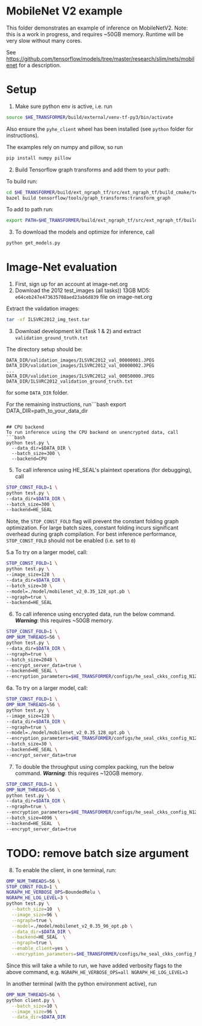 # MobileNet V2 example

This folder demonstrates an example of inference on MobileNetV2.
Note: this is a work in progress, and requires ~50GB memory.
Runtime will be very slow without many cores.

See https://github.com/tensorflow/models/tree/master/research/slim/nets/mobilenet
for a description.

# Setup
1. Make sure python env is active, i.e. run
```bash
source $HE_TRANSFORMER/build/external/venv-tf-py3/bin/activate
```
Also ensure the `pyhe_client` wheel has been installed (see `python` folder for instructions).

The examples rely on numpy and pillow, so run
```bash
pip install numpy pillow
```

2. Build Tensorflow graph transforms and add them to your path:

To build run:
```bash
cd $HE_TRANSFORMER/build/ext_ngraph_tf/src/ext_ngraph_tf/build_cmake/tensorflow
bazel build tensorflow/tools/graph_transforms:transform_graph
```

To add to path run:
```bash
export PATH=$HE_TRANSFORMER/build/ext_ngraph_tf/src/ext_ngraph_tf/build_cmake/tensorflow/bazel-bin/tensorflow/tools/graph_transforms:$PATH
```

3. To download the models and optimize for inference, call
```bash
python get_models.py
```

# Image-Net evaluation
1. First, sign up for an account at image-net.org
2. Download the 2012 test_images (all tasks)) 13GB MD5: `e64ceb247e473635708aed23ab6d839` file on image-net.org

Extract the validation images:
```bash
tar -xf ILSVRC2012_img_test.tar
```
3. Download development kit (Task 1 & 2) and extract `validation_ground_truth.txt`

The directory setup should be:
```
DATA_DIR/validation_images/ILSVRC2012_val_00000001.JPEG
DATA_DIR/validation_images/ILSVRC2012_val_00000002.JPEG
...
DATA_DIR/validation_images/ILSVRC2012_val_00050000.JPEG
DATA_DIR/ILSVRC2012_validation_ground_truth.txt
```
for some `DATA_DIR` folder.

For the remaining instructions, run```bash
export DATA_DIR=path_to_your_data_dir
```

## CPU backend
To run inference using the CPU backend on unencrypted data, call
```bash
python test.py \
  --data_dir=$DATA_DIR \
  --batch_size=300 \
  --backend=CPU
```

5. To call inference using HE_SEAL's plaintext operations (for debugging), call
```bash
STOP_CONST_FOLD=1 \
python test.py \
--data_dir=$DATA_DIR \
--batch_size=300 \
--backend=HE_SEAL
```
Note, the `STOP_CONST_FOLD` flag will prevent the constant folding graph optimization.
For large batch sizes, constant folding incurs significant overhead during graph compilation. For best inference performance, `STOP_CONST_FOLD` should not be enabled (i.e. set to `0`)

  5.a To try on a larger model, call:
  ```bash
  STOP_CONST_FOLD=1 \
  python test.py \
  --image_size=128 \
  --data_dir=$DATA_DIR \
  --batch_size=30 \
  --model=./model/mobilenet_v2_0.35_128_opt.pb \
  --ngraph=true \
  --backend=HE_SEAL
  ```

6. To call inference using encrypted data, run the below command. ***Warning***: this requires ~50GB memory.
```bash
STOP_CONST_FOLD=1 \
OMP_NUM_THREADS=56 \
python test.py \
--data_dir=$DATA_DIR \
--ngraph=true \
--batch_size=2048 \
--encrypt_server_data=true \
--backend=HE_SEAL \
--encryption_parameters=$HE_TRANSFORMER/configs/he_seal_ckks_config_N12_L4.json
```

6a. To try on a larger model, call:
  ```bash
  STOP_CONST_FOLD=1 \
  OMP_NUM_THREADS=56 \
  python test.py \
  --image_size=128 \
  --data_dir=$DATA_DIR \
  --ngraph=true \
  --model=./model/mobilenet_v2_0.35_128_opt.pb \
  --encryption_parameters=$HE_TRANSFORMER/configs/he_seal_ckks_config_N12_L4.json \
  --batch_size=30 \
  --backend=HE_SEAL \
  --encrypt_server_data=true
  ```

7. To double the throughput using complex packing, run the below command.  ***Warning***: this requires ~120GB memory.
```bash
STOP_CONST_FOLD=1 \
OMP_NUM_THREADS=56 \
python test.py \
--data_dir=$DATA_DIR \
--ngraph=true \
--encryption_parameters=$HE_TRANSFORMER/configs/he_seal_ckks_config_N12_L4_complex.json \
--batch_size=4096 \
--backend=HE_SEAL  \
--encrypt_server_data=true
```

# TODO: remove batch size argument
8. To enable the client, in one terminal, run:
```bash
OMP_NUM_THREADS=56 \
STOP_CONST_FOLD=1 \
NGRAPH_HE_VERBOSE_OPS=BoundedRelu \
NGRAPH_HE_LOG_LEVEL=3 \
python test.py \
  --batch_size=10  \
  --image_size=96 \
  --ngraph=true \
  --model=./model/mobilenet_v2_0.35_96_opt.pb \
  --data_dir=$DATA_DIR \
  --backend=HE_SEAL  \
  --ngraph=true \
  --enable_client=yes \
  --encryption_parameters=$HE_TRANSFORMER/configs/he_seal_ckks_config_N12_L4_complex.json
```
Since this will take a while to run, we have added verbosity flags to the above command, e.g. `NGRAPH_HE_VERBOSE_OPS=all NGRAPH_HE_LOG_LEVEL=3`

In another terminal (with the python environment active), run
```bash
OMP_NUM_THREADS=56 \
python client.py \
  --batch_size=10 \
  --image_size=96 \
  --data_dir=$DATA_DIR
```